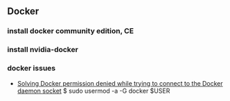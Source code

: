 ## Docker


### install docker community edition, CE


### install nvidia-docker






### docker issues
- [Solving Docker permission denied while trying to connect to the Docker daemon socket](https://techoverflow.net/2017/03/01/solving-docker-permission-denied-while-trying-to-connect-to-the-docker-daemon-socket/)
      $ sudo usermod -a -G docker $USER
      
      
      
